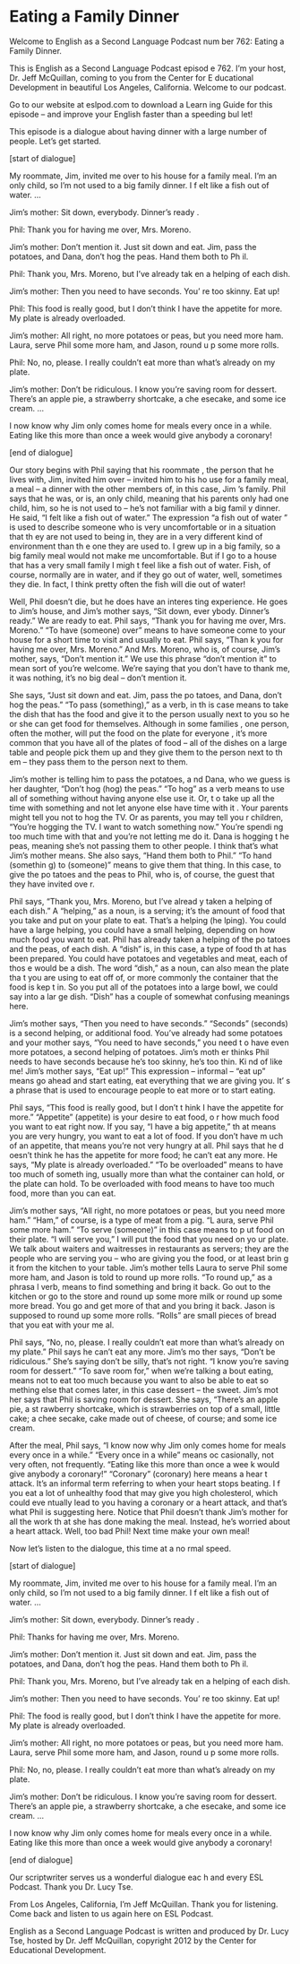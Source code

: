 # Eating a Family Dinner

Welcome to English as a Second Language Podcast num ber 762: Eating a Family Dinner. 

This is English as a Second Language Podcast episod e 762.  I’m your host, Dr. Jeff McQuillan, coming to you from the Center for E ducational Development in beautiful Los Angeles, California.  Welcome to our podcast. 

Go to our website at eslpod.com to download a Learn ing Guide for this episode – and improve your English faster than a speeding bul let! 

This episode is a dialogue about having dinner with  a large number of people. Let’s get started. 

[start of dialogue] 

My roommate, Jim, invited me over to his house for a family meal.  I’m an only child, so I’m not used to a big family dinner.  I f elt like a fish out of water. … 

Jim’s mother:  Sit down, everybody.  Dinner’s ready . 

Phil:  Thank you for having me over, Mrs. Moreno.   

Jim’s mother:  Don’t mention it.  Just sit down and  eat.  Jim, pass the potatoes, and Dana, don’t hog the peas.  Hand them both to Ph il. 

Phil:  Thank you, Mrs. Moreno, but I’ve already tak en a helping of each dish. 

Jim’s mother:  Then you need to have seconds.  You’ re too skinny.  Eat up! 

Phil:  This food is really good, but I don’t think I have the appetite for more.  My plate is already overloaded. 

Jim’s mother:  All right, no more potatoes or peas,  but you need more ham. Laura, serve Phil some more ham, and Jason, round u p some more rolls. 

Phil:  No, no, please.  I really couldn’t eat more than what’s already on my plate. 

Jim’s mother:  Don’t be ridiculous.  I know you’re saving room for dessert. There’s an apple pie, a strawberry shortcake, a che esecake, and some ice cream. … 

I now know why Jim only comes home for meals every once in a while.  Eating like this more than once a week would give anybody a coronary! 

[end of dialogue] 

Our story begins with Phil saying that his roommate , the person that he lives with, Jim, invited him over – invited him to his ho use for a family meal, a meal – a dinner with the other members of, in this case, Jim ’s family.  Phil says that he was, or is, an only child, meaning that his parents  only had one child, him, so he is not used to – he’s not familiar with a big famil y dinner.  He said, “I felt like a fish out of water.”  The expression “a fish out of water ” is used to describe someone who is very uncomfortable or in a situation that th ey are not used to being in, they are in a very different kind of environment than th e one they are used to.  I grew up in a big family, so a big family meal would not make me uncomfortable.  But if I go to a house that has a very small family I migh t feel like a fish out of water. Fish, of course, normally are in water, and if they  go out of water, well, sometimes they die.  In fact, I think pretty often the fish will die out of water! 

Well, Phil doesn’t die, but he does have an interes ting experience.  He goes to Jim’s house, and Jim’s mother says, “Sit down, ever ybody.  Dinner’s ready.”  We are ready to eat.  Phil says, “Thank you for having  me over, Mrs. Moreno.”  “To have (someone) over” means to have someone come to your house for a short time to visit and usually to eat.  Phil says, “Than k you for having me over, Mrs. Moreno.”  And Mrs. Moreno, who is, of course, Jim’s  mother, says, “Don’t mention it.”  We use this phrase “don’t mention it”  to mean sort of you’re welcome.  We’re saying that you don’t have to thank  me, it was nothing, it’s no big deal – don’t mention it.   

She says, “Just sit down and eat.  Jim, pass the po tatoes, and Dana, don’t hog the peas.”  “To pass (something),” as a verb, in th is case means to take the dish that has the food and give it to the person usually  next to you so he or she can get food for themselves.  Although in some families , one person, often the mother, will put the food on the plate for everyone , it’s more common that you have all of the plates of food – all of the dishes on a large table and people pick them up and they give them to the person next to th em – they pass them to the person next to them.   

Jim’s mother is telling him to pass the potatoes, a nd Dana, who we guess is her daughter, “Don’t hog (hog) the peas.”  “To hog” as a verb means to use all of something without having anyone else use it.  Or, t o take up all the time with something and not let anyone else have time with it .  Your parents might tell you not to hog the TV.  Or as parents, you may tell you r children, “You’re hogging the TV.  I want to watch something now.”  You’re spendi ng too much time with that and you’re not letting me do it.  Dana is hogging t he peas, meaning she’s not passing them to other people.  I think that’s what Jim’s mother means.  She also says, “Hand them both to Phil.”  “To hand (somethin g) to (someone)” means to give them that thing.  In this case, to give the po tatoes and the peas to Phil, who is, of course, the guest that they have invited ove r. 

Phil says, “Thank you, Mrs. Moreno, but I’ve alread y taken a helping of each dish.”  A “helping,” as a noun, is a serving; it’s the amount of food that you take and put on your plate to eat.  That’s a helping (he lping).  You could have a large helping, you could have a small helping, depending on how much food you want to eat.  Phil has already taken a helping of the po tatoes and the peas, of each dish.  A “dish” is, in this case, a type of food th at has been prepared.  You could have potatoes and vegetables and meat, each of thos e would be a dish.  The word “dish,” as a noun, can also mean the plate tha t you are using to eat off of, or more commonly the container that the food is kep t in.  So you put all of the potatoes into a large bowl, we could say into a lar ge dish.  “Dish” has a couple of somewhat confusing meanings here. 

Jim’s mother says, “Then you need to have seconds.”   “Seconds” (seconds) is a second helping, or additional food.  You’ve already  had some potatoes and your mother says, “You need to have seconds,” you need t o have even more potatoes, a second helping of potatoes.  Jim’s moth er thinks Phil needs to have seconds because he’s too skinny, he’s too thin.  Ki nd of like me!  Jim’s mother says, “Eat up!”  This expression – informal – “eat up” means go ahead and start eating, eat everything that we are giving you.  It’ s a phrase that is used to encourage people to eat more or to start eating. 

Phil says, “This food is really good, but I don’t t hink I have the appetite for more.” “Appetite” (appetite) is your desire to eat food, o r how much food you want to eat right now.  If you say, “I have a big appetite,” th at means you are very hungry, you want to eat a lot of food.  If you don’t have m uch of an appetite, that means you’re not very hungry at all.  Phil says that he d oesn’t think he has the appetite for more food; he can’t eat any more.  He says, “My  plate is already overloaded.” “To be overloaded” means to have too much of someth ing, usually more than what the container can hold, or the plate can hold.   To be overloaded with food means to have too much food, more than you can eat.   

 Jim’s mother says, “All right, no more potatoes or peas, but you need more ham.” “Ham,” of course, is a type of meat from a pig.  “L aura, serve Phil some more ham.”  “To serve (someone)” in this case means to p ut food on their plate.  “I will serve you,” I will put the food that you need on yo ur plate.  We talk about waiters and waitresses in restaurants as servers; they are the people who are serving you – who are giving you the food, or at least brin g it from the kitchen to your table.  Jim’s mother tells Laura to serve Phil some  more ham, and Jason is told to round up more rolls.  “To round up,” as a phrasa l verb, means to find something and bring it back.  Go out to the kitchen  or go to the store and round up some more milk or round up some more bread.  You  go and get more of that and you bring it back.  Jason is supposed to round up some more rolls.  “Rolls” are small pieces of bread that you eat with your me al. 

Phil says, “No, no, please.  I really couldn’t eat more than what’s already on my plate.”  Phil says he can’t eat any more.  Jim’s mo ther says, “Don’t be ridiculous.” She’s saying don’t be silly, that’s not right.  “I know you’re saving room for dessert.”  “To save room for,” when we’re talking a bout eating, means not to eat too much because you want to also be able to eat so mething else that comes later, in this case dessert – the sweet.  Jim’s mot her says that Phil is saving room for dessert.  She says, “There’s an apple pie, a st rawberry shortcake, which is strawberries on top of a small, little cake; a chee secake, cake made out of cheese, of course; and some ice cream. 

After the meal, Phil says, “I know now why Jim only  comes home for meals every once in a while.”  “Every once in a while” means oc casionally, not very often, not frequently.  “Eating like this more than once a wee k would give anybody a coronary!”  “Coronary” (coronary) here means a hear t attack.  It’s an informal term referring to when your heart stops beating.  I f you eat a lot of unhealthy food that may give you high cholesterol, which could eve ntually lead to you having a coronary or a heart attack, and that’s what Phil is  suggesting here.  Notice that Phil doesn’t thank Jim’s mother for all the work th at she has done making the meal.  Instead, he’s worried about a heart attack.  Well, too bad Phil!  Next time make your own meal! 

Now let’s listen to the dialogue, this time at a no rmal speed. 

[start of dialogue] 

My roommate, Jim, invited me over to his house for a family meal.  I’m an only child, so I’m not used to a big family dinner.  I f elt like a fish out of water. …  

 Jim’s mother:  Sit down, everybody.  Dinner’s ready . 

Phil:  Thanks for having me over, Mrs. Moreno.   

Jim’s mother:  Don’t mention it.  Just sit down and  eat.  Jim, pass the potatoes, and Dana, don’t hog the peas.  Hand them both to Ph il. 

Phil:  Thank you, Mrs. Moreno, but I’ve already tak en a helping of each dish. 

Jim’s mother:  Then you need to have seconds.  You’ re too skinny.  Eat up! 

Phil:  The food is really good, but I don’t think I  have the appetite for more.  My plate is already overloaded. 

Jim’s mother:  All right, no more potatoes or peas,  but you need more ham. Laura, serve Phil some more ham, and Jason, round u p some more rolls. 

Phil:  No, no, please.  I really couldn’t eat more than what’s already on my plate. 

Jim’s mother:  Don’t be ridiculous.  I know you’re saving room for dessert. There’s an apple pie, a strawberry shortcake, a che esecake, and some ice cream. … 

I now know why Jim only comes home for meals every once in a while.  Eating like this more than once a week would give anybody a coronary! 

[end of dialogue] 

Our scriptwriter serves us a wonderful dialogue eac h and every ESL Podcast. Thank you Dr. Lucy Tse.   

From Los Angeles, California, I’m Jeff McQuillan.  Thank you for listening.  Come back and listen to us again here on ESL Podcast. 

English as a Second Language Podcast is written and  produced by Dr. Lucy Tse, hosted by Dr. Jeff McQuillan, copyright 2012 by the  Center for Educational Development.

